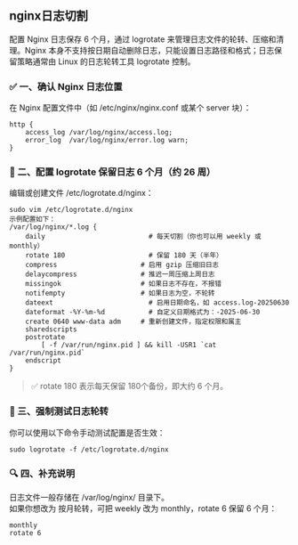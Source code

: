 ## nginx日志切割
配置 Nginx 日志保存 6 个月，通过 logrotate 来管理日志文件的轮转、压缩和清理。Nginx 本身不支持按日期自动删除日志，只能设置日志路径和格式；日志保留策略通常由 Linux 的日志轮转工具 logrotate 控制。   

### ✅ 一、确认 Nginx 日志位置
在 Nginx 配置文件中（如 /etc/nginx/nginx.conf 或某个 server 块）：
```
http {
    access_log /var/log/nginx/access.log;
    error_log  /var/log/nginx/error.log warn;
}
```

### 🧰 二、配置 logrotate 保留日志 6 个月（约 26 周）
编辑或创建文件 /etc/logrotate.d/nginx：
```
sudo vim /etc/logrotate.d/nginx
示例配置如下：
/var/log/nginx/*.log {
    daily                          # 每天切割（你也可以用 weekly 或 monthly）
    rotate 180                     # 保留 180 天（半年）
    compress                     # 启用 gzip 压缩旧日志
    delaycompress                # 推迟一周压缩上周日志
    missingok                    # 如果日志不存在，不报错
    notifempty                   # 如果日志为空，不轮转
    dateext                        # 启用日期命名，如 access.log-20250630
    dateformat -%Y-%m-%d           # 自定义日期格式为：-2025-06-30
    create 0640 www-data adm     # 重新创建文件，指定权限和属主
    sharedscripts
    postrotate
        [ -f /var/run/nginx.pid ] && kill -USR1 `cat /var/run/nginx.pid`
    endscript
} 
```
> ✅ rotate 180 表示每天保留    180个备份，即大约 6 个月。


### 📅 三、强制测试日志轮转
你可以使用以下命令手动测试配置是否生效：
```
sudo logrotate -f /etc/logrotate.d/nginx
```

### 🔍 四、补充说明
日志文件一般存储在 /var/log/nginx/ 目录下。  
如果你想改为 按月轮转，可把 weekly 改为 monthly，rotate 6 保留 6 个月：
```
monthly
rotate 6
```